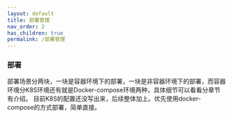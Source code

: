 ```yaml
---
layout: default
title: 部署管理
nav_order: 2
has_children: true
permalink: /部署管理
---
```


### 部署

部署场景分两块，一块是容器环境下的部署，一块是非容器环境下的部署，而容器环境分K8S环境还有就是Docker-compose环境两种，具体细节可以看看分章节有介绍。
目前K8S的配置还没写出来，后续整体加上。优先使用docker-compose的方式部署，简单直接。